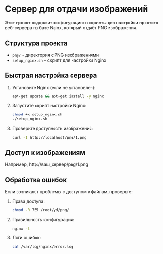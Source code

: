 # Сервер для отдачи изображений

Этот проект содержит конфигурацию и скрипты для настройки простого веб-сервера на базе Nginx, который отдаёт PNG изображения.

## Структура проекта

- `png/` - директория с PNG изображениями
- `setup_nginx.sh` - скрипт для настройки Nginx

## Быстрая настройка сервера

1. Установите Nginx (если не установлен):
   ```bash
   apt-get update && apt-get install -y nginx
   ```

2. Запустите скрипт настройки Nginx:
   ```bash
   chmod +x setup_nginx.sh
   ./setup_nginx.sh
   ```

3. Проверьте доступность изображений:
   ```bash
   curl -I http://localhost/png/1.png
   ```

## Доступ к изображениям

Например, http://ваш_сервер/png/1.png

## Обработка ошибок

Если возникают проблемы с доступом к файлам, проверьте:

1. Права доступа:
   ```bash
   chmod -R 755 /root/yd/png/
   ```

2. Правильность конфигурации:
   ```bash
   nginx -t
   ```

3. Логи ошибок:
   ```bash
   cat /var/log/nginx/error.log
   ``` 